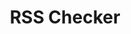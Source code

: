 ---
emoji: 🛜
title: "RSS Checker"
image: "rss-checker.png"
release: 2024
link: https://github.gerardgascon.com/RSS-Checker
description: null
short-description: A basic tool for keeping track of an RSS list.
---